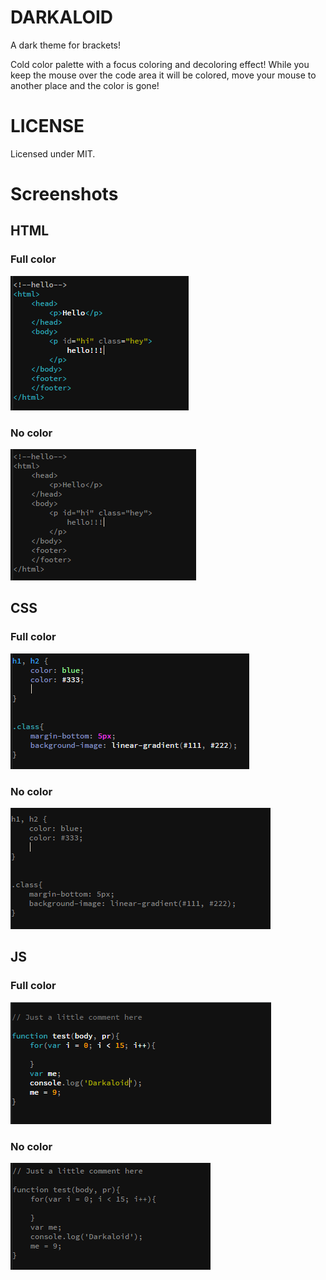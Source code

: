 # DARKALOID

A dark theme for brackets!

Cold color palette with a focus coloring and decoloring effect! 
While you keep the mouse over the code area it will be colored, move your mouse to another place and the color is gone!

# LICENSE 
Licensed under MIT.

# Screenshots
## HTML
### Full color
![HTMLfullcolor](https://github.com/Ismalf/Darkaloid/blob/master/Screenshots/HTMLFC.PNG)
### No color
![HTMLfullcolor](https://github.com/Ismalf/Darkaloid/blob/master/Screenshots/HTMLNC.PNG)
## CSS
### Full color
![HTMLfullcolor](https://github.com/Ismalf/Darkaloid/blob/master/Screenshots/CSSFC.PNG)
### No color
![HTMLfullcolor](https://github.com/Ismalf/Darkaloid/blob/master/Screenshots/CSSNC.PNG)
## JS
### Full color
![HTMLfullcolor](https://github.com/Ismalf/Darkaloid/blob/master/Screenshots/JSFC.PNG)
### No color
![HTMLfullcolor](https://github.com/Ismalf/Darkaloid/blob/master/Screenshots/JSNC.PNG)
